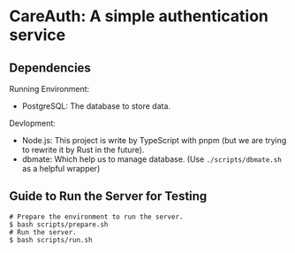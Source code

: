 # CareAuth: A simple authentication service

## Dependencies

Running Environment:

- PostgreSQL: The database to store data.

Devlopment:

- Node.js: This project is write by TypeScript with pnpm (but we are trying to
  rewrite it by Rust in the future).
- dbmate: Which help us to manage database. (Use `./scripts/dbmate.sh` as a
  helpful wrapper)

## Guide to Run the Server for Testing

```shell
# Prepare the environment to run the server.
$ bash scripts/prepare.sh
# Run the server.
$ bash scripts/run.sh
```
